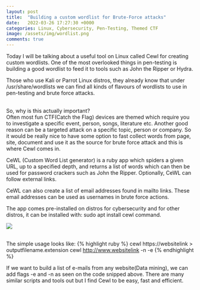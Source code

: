 ```yaml
---
layout: post
title:  "Building a custom wordlist for Brute-Force attacks"
date:   2022-03-26 17:27:30 +0000
categories: Linux, Cybersecurity, Pen-Testing, Themed CTF
image: /assets/img/wordlist.png
comments: true
---
```

Today I will be talking about a useful tool on Linux called Cewl for creating custom wordlists.
One of the most overlooked things in pen-testing is building a good wordlist to feed it to tools such as John the Ripper or Hydra. 

Those who use Kali or Parrot Linux distros, they already know that under /usr/share/wordlists we can find all kinds of flavours of wordlists to use in pen-testing and brute force attacks. 

<br>
So, why is this actually important?

<br>
Often most fun CTF(Catch the Flag) devices are themed which require you to investigate a specific event, person, songs, literature etc. Another good reason can be a targeted attack on a specific topic, person or company. So it would be really nice to have some option to fast collect words from page, site, document and use it as the source for brute force attack and this is where Cewl comes in.

CeWL (Custom Word List generator) is a ruby app which spiders a given URL, up to a specified depth, and returns a list of words which can then be used for password crackers such as John the Ripper. Optionally, CeWL can follow external links.

CeWL can also create a list of email addresses found in mailto links. These email addresses can be used as usernames in brute force actions.

The app comes pre-installed on distros for cybersecurity and for other distros, it can be installed with: sudo apt install cewl command.

<img src="{{ page.image }}">
<br><br>

The simple usage looks like:
{% highlight ruby %}
cewl https://websitelink > outputfilename.extension
cewl http://www.websitelink -n -e
{% endhighlight %}

If we want to build a list of e-mails from any website(Data mining), we can add flags -e and -n as seen on the code snipped above.
There are many similar scripts and tools out but I find Cewl to be easy, fast and efficient. 


